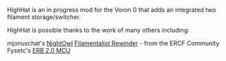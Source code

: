 HighHat is an in progress mod for the Voron 0 that adds an integrated two filament storage/switcher.

HighHat is possible thanks to the work of many others including:

mjonuschat's [NightOwl]([url](https://github.com/mjonuschat/NightOwl))
[Filamentalist Rewinder]([url](https://github.com/Enraged-Rabbit-Community/ERCF_v2/tree/master/Recommended_Options/Filamentalist_Rewinder)) - from the ERCF Community
Fysetc's [ERB 2.0 MCU]([url](https://github.com/FYSETC/FYSETC-ERB/tree/main/V2.0))

